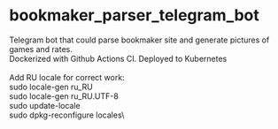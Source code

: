 # bookmaker_parser_telegram_bot
Telegram bot that could parse bookmaker site and generate pictures of games and rates.<br> Dockerized with Github Actions CI. Deployed to Kubernetes<br>
\
Add RU locale for correct work:\
sudo locale-gen ru_RU\
sudo locale-gen ru_RU.UTF-8\
sudo update-locale\
sudo dpkg-reconfigure locales\
